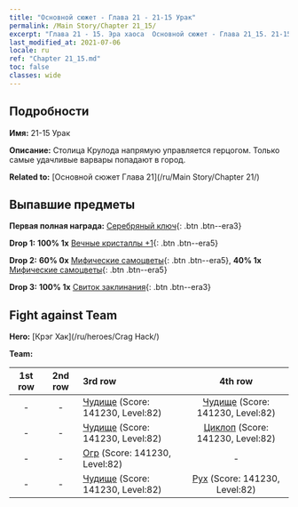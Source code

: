 ```yaml
---
title: "Основной сюжет - Глава 21 - 21-15 Урак"
permalink: /Main Story/Chapter 21_15/
excerpt: "Глава 21 - 15. Эра хаоса  Основной сюжет - Глава 21_15. 21-15 Урак"
last_modified_at: 2021-07-06
locale: ru
ref: "Chapter 21_15.md"
toc: false
classes: wide
---
```


## Подробности

 **Имя:** 21-15 Урак

 **Описание:** Столица Крулода напрямую управляется герцогом. Только самые удачливые варвары попадают в город.

 **Related to:** [Основной сюжет Глава 21](/ru/Main Story/Chapter 21/)

## Выпавшие предметы

 **Первая полная награда:** [Серебряный ключ](/ItemsRU/con_693/){: .btn .btn--era3}

 **Drop 1:** **100% 1x** [Вечные кристаллы +1](/ItemsRU/mat_73/){: .btn .btn--era5}

 **Drop 2:** **60% 0x** [Мифические самоцветы](/ItemsRU/mat_65/){: .btn .btn--era5}, **40% 1x** [Мифические самоцветы](/ItemsRU/mat_65/){: .btn .btn--era5}

 **Drop 3:** **100% 1x** [Свиток заклинания](/ItemsRU/con_694/){: .btn .btn--era3}


## Fight against Team
 **Hero:** [Крэг Хак](/ru/heroes/Crag Hack/)

 **Team:**


  | 1st row | 2nd row | 3rd row | 4th row |
  |:----:|:----:|:----|:----:|
  | - | - | [Чудище](/ru/units/Behemoth/) (Score: 141230, Level:82)  | [Чудище](/ru/units/Behemoth/) (Score: 141230, Level:82)  |
  | - | - | [Чудище](/ru/units/Behemoth/) (Score: 141230, Level:82)  | [Циклоп](/ru/units/Cyclops/) (Score: 141230, Level:82)  |
  | - | - | [Огр](/ru/units/Ogre/) (Score: 141230, Level:82)  | - |
  | - | - | [Чудище](/ru/units/Behemoth/) (Score: 141230, Level:82)  | [Рух](/ru/units/Roc/) (Score: 141230, Level:82)  |


